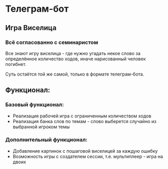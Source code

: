 # Телеграм-бот

## Игра Виселица
### Всё согласованно с семинаристом

Все знают игру виселица - где нужно угадать некое слово 
за определённое количество ходов, иначе нарисованный
человек погибнет.

Суть остаётся той же самой, только в формате телеграм-бота.

## Функционал:

### Базовый функционал:
* Реализация рабочей игра с ограниченным количеством ходов 
* Реализация банка слов по темам - слово выберется случайно из выбранной 
игроком темы
### Дополнительный функционал:
* Добавление картинок с пошаговой виселицей за каждую ошибку
* Возможность игры с создателем сессии, т.е. мультиплеер - игра на двоих
